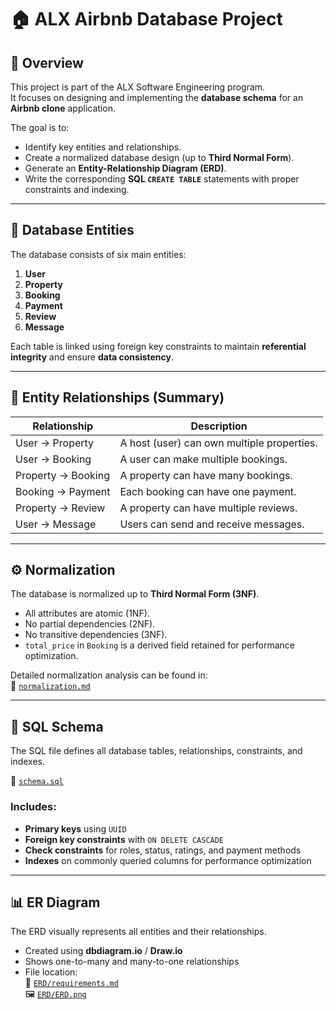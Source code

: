 # 🏠 ALX Airbnb Database Project

## 📘 Overview

This project is part of the ALX Software Engineering program.  
It focuses on designing and implementing the **database schema** for an **Airbnb clone** application.

The goal is to:
- Identify key entities and relationships.
- Create a normalized database design (up to **Third Normal Form**).
- Generate an **Entity-Relationship Diagram (ERD)**.
- Write the corresponding **SQL `CREATE TABLE`** statements with proper constraints and indexing.

---

## 🧠 Database Entities

The database consists of six main entities:

1. **User**
2. **Property**
3. **Booking**
4. **Payment**
5. **Review**
6. **Message**

Each table is linked using foreign key constraints to maintain **referential integrity** and ensure **data consistency**.

---

## 🧩 Entity Relationships (Summary)

| Relationship | Description |
|---------------|--------------|
| User → Property | A host (user) can own multiple properties. |
| User → Booking | A user can make multiple bookings. |
| Property → Booking | A property can have many bookings. |
| Booking → Payment | Each booking can have one payment. |
| Property → Review | A property can have multiple reviews. |
| User → Message | Users can send and receive messages. |

---

## ⚙️ Normalization

The database is normalized up to **Third Normal Form (3NF)**.

- All attributes are atomic (1NF).
- No partial dependencies (2NF).
- No transitive dependencies (3NF).
- `total_price` in `Booking` is a derived field retained for performance optimization.

Detailed normalization analysis can be found in:  
📄 [`normalization.md`](../normalization.md)

---

## 🧱 SQL Schema

The SQL file defines all database tables, relationships, constraints, and indexes.

📄 [`schema.sql`](./schema.sql)

### Includes:
- **Primary keys** using `UUID`
- **Foreign key constraints** with `ON DELETE CASCADE`
- **Check constraints** for roles, status, ratings, and payment methods
- **Indexes** on commonly queried columns for performance optimization

---

## 📊 ER Diagram

The ERD visually represents all entities and their relationships.

- Created using **dbdiagram.io** / **Draw.io**
- Shows one-to-many and many-to-one relationships
- File location:  
  📄 [`ERD/requirements.md`](../ERD/requirements.md)  
  🖼️ [`ERD/ERD.png`](../ERD/ERD.png)



